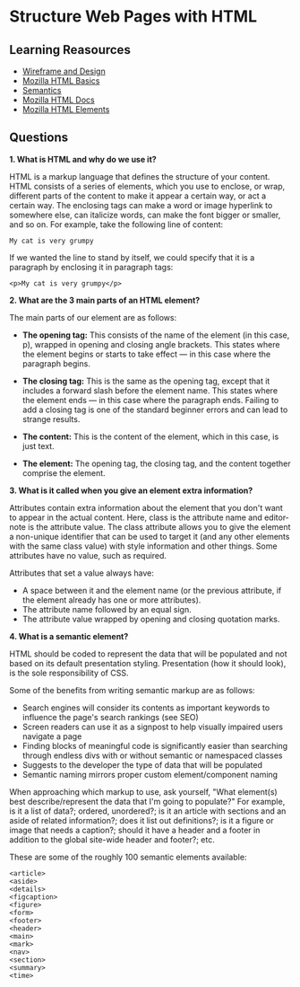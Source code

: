 # Structure Web Pages with HTML

## Learning Reasources

* [Wireframe and Design](https://careerfoundry.com/en/blog/ux-design/how-to-create-your-first-wireframe/)
* [Mozilla HTML Basics](https://developer.mozilla.org/en-US/docs/Learn/Getting_started_with_the_web/HTML_basics)
* [Semantics](https://developer.mozilla.org/en-US/docs/Glossary/Semantics)
* [Mozilla HTML Docs](https://developer.mozilla.org/en-US/docs/Web/HTML)
* [Mozilla HTML Elements](https://developer.mozilla.org/en-US/docs/Web/HTML/Element)

## Questions

**1. What is HTML and why do we use it?**

HTML is a markup language that defines the structure of your content. HTML consists of a series of elements, which you use to enclose, or wrap, different parts of the content to make it appear a certain way, or act a certain way. The enclosing tags can make a word or image hyperlink to somewhere else, can italicize words, can make the font bigger or smaller, and so on. For example, take the following line of content:

    My cat is very grumpy

If we wanted the line to stand by itself, we could specify that it is a paragraph by enclosing it in paragraph tags:

    <p>My cat is very grumpy</p>


**2. What are the 3 main parts of an HTML element?**

The main parts of our element are as follows:

* **The opening tag:** This consists of the name of the element (in this case, p), wrapped in opening and closing angle brackets. This states where the element begins or starts to take effect — in this case where the paragraph begins.

* **The closing tag:** This is the same as the opening tag, except that it includes a forward slash before the element name. This states where the element ends — in this case where the paragraph ends. Failing to add a closing tag is one of the standard beginner errors and can lead to strange results.

* **The content:** This is the content of the element, which in this case, is just text.

* **The element:** The opening tag, the closing tag, and the content together comprise the element.

**3. What is it called when you give an element extra information?**

 Attributes contain extra information about the element that you don't want to appear in the actual content. Here, class is the attribute name and editor-note is the attribute value. The class attribute allows you to give the element a non-unique identifier that can be used to target it (and any other elements with the same class value) with style information and other things. Some attributes have no value, such as required.

Attributes that set a value always have:

* A space between it and the element name (or the previous attribute, if the element already has one or more attributes).
* The attribute name followed by an equal sign.
* The attribute value wrapped by opening and closing quotation marks.

**4. What is a semantic element?**

HTML should be coded to represent the data that will be populated and not based on its default presentation styling. Presentation (how it should look), is the sole responsibility of CSS.

Some of the benefits from writing semantic markup are as follows:

* Search engines will consider its contents as important keywords to influence the page's search rankings (see SEO)
* Screen readers can use it as a signpost to help visually impaired users navigate a page
* Finding blocks of meaningful code is significantly easier than searching through endless divs with or without semantic or namespaced classes
* Suggests to the developer the type of data that will be populated
* Semantic naming mirrors proper custom element/component naming

When approaching which markup to use, ask yourself, "What element(s) best describe/represent the data that I'm going to populate?" For example, is it a list of data?; ordered, unordered?; is it an article with sections and an aside of related information?; does it list out definitions?; is it a figure or image that needs a caption?; should it have a header and a footer in addition to the global site-wide header and footer?; etc.

These are some of the roughly 100 semantic elements available:

    <article>
    <aside>
    <details>
    <figcaption>
    <figure>
    <form>
    <footer>
    <header>
    <main>
    <mark>
    <nav>
    <section>
    <summary>
    <time>
